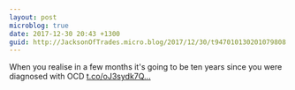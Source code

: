 ```yaml
---
layout: post
microblog: true
date: 2017-12-30 20:43 +1300
guid: http://JacksonOfTrades.micro.blog/2017/12/30/t947010130201079808.html
---
```

When you realise in a few months it's going to be ten years since you were diagnosed with OCD [t.co/oJ3sydk7Q...](https://t.co/oJ3sydk7Qf)
